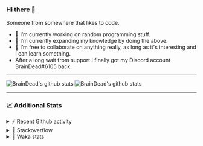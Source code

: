 ### Hi there 👋

Someone from somewhere that likes to code.

- 🔭 I’m currently working on random programming stuff.
- 🌱 I’m currently expanding my knowledge by doing the above.
- 👯 I’m free to collaborate on anything really, as long as it's interesting and I can learn something.
- After a long wait from support I finally got my Discord account BrainDead#6105 back
<hr>


<img alt="BrainDead's github stats" align="left" src="https://github-readme-stats.vercel.app/api?username=albertopoljak&count_private=true&show_icons=true&theme=radical&hide_border=true"/>
<img alt="BrainDead's github stats" align="left" src="https://github-readme-stats.vercel.app/api/top-langs/?username=albertopoljak&layout=compact&theme=radical&hide_border=true&card_width=250"/>
<br clear="left"/>

<hr>

### 📈 Additional Stats

<details>
  <summary>⚡ Recent Github activity</summary>
  <br/>

  <!--START_SECTION:activity-->
1. 🗣 Commented on [#10](https://github.com/albertopoljak/orindance.party/issues/10) in [albertopoljak/orindance.party](https://github.com/albertopoljak/orindance.party)
2. ❗️ Opened issue [#81889](https://github.com/odoo/odoo/issues/81889) in [odoo/odoo](https://github.com/odoo/odoo)
3. 🗣 Commented on [#64](https://github.com/HuyaneMatsu/hata/issues/64) in [HuyaneMatsu/hata](https://github.com/HuyaneMatsu/hata)
4. 💪 Opened PR [#64](https://github.com/HuyaneMatsu/hata/pull/64) in [HuyaneMatsu/hata](https://github.com/HuyaneMatsu/hata)
5. 🗣 Commented on [#158](https://github.com/Tortoise-Community/Tortoise-BOT/issues/158) in [Tortoise-Community/Tortoise-BOT](https://github.com/Tortoise-Community/Tortoise-BOT)
  <!--END_SECTION:activity-->
</details>

<details>
  <summary>👀 Stackoverflow</summary>

  [![Omid Nikrah StackOverflow](https://github-readme-stackoverflow.vercel.app/?userID=11311072&theme=dark)](https://stackoverflow.com/users/11311072/braindead)

</details>

<details>
  <summary>🤖 Waka stats</summary>
  <br/>

  <!--START_SECTION:waka-->
![Profile Views](http://img.shields.io/badge/Profile%20Views-5-blue)

![Lines of code](https://img.shields.io/badge/From%20Hello%20World%20I%27ve%20Written-275194%20lines%20of%20code-blue)

**🐱 My Github Data** 

> 🏆 154 Contributions in the Year 2022
 > 
> 📦 149.0 kB Used in Github's Storage 
 > 
> 💼 Opted to Hire
 > 
> 📜 33 Public Repositories 
 > 
> 🔑 10 Private Repositories  
 > 
**I'm an Early 🐤** 

```text
🌞 Morning    211 commits    ██████░░░░░░░░░░░░░░░░░░░   25.86% 
🌆 Daytime    327 commits    ██████████░░░░░░░░░░░░░░░   40.07% 
🌃 Evening    191 commits    █████░░░░░░░░░░░░░░░░░░░░   23.41% 
🌙 Night      87 commits     ██░░░░░░░░░░░░░░░░░░░░░░░   10.66%

```
📅 **I'm Most Productive on Wednesday** 

```text
Monday       130 commits    ████░░░░░░░░░░░░░░░░░░░░░   15.93% 
Tuesday      154 commits    ████░░░░░░░░░░░░░░░░░░░░░   18.87% 
Wednesday    162 commits    █████░░░░░░░░░░░░░░░░░░░░   19.85% 
Thursday     133 commits    ████░░░░░░░░░░░░░░░░░░░░░   16.3% 
Friday       100 commits    ███░░░░░░░░░░░░░░░░░░░░░░   12.25% 
Saturday     61 commits     █░░░░░░░░░░░░░░░░░░░░░░░░   7.48% 
Sunday       76 commits     ██░░░░░░░░░░░░░░░░░░░░░░░   9.31%

```


📊 **This Week I Spent My Time On** 

```text
💬 Programming Languages: 
Python                   12 hrs 5 mins       █████████████████░░░░░░░░   68.42% 
XML                      2 hrs 56 mins       ████░░░░░░░░░░░░░░░░░░░░░   16.64% 
textmate                 1 hr 32 mins        ██░░░░░░░░░░░░░░░░░░░░░░░   8.73% 
CSV file                 19 mins             ░░░░░░░░░░░░░░░░░░░░░░░░░   1.84% 
Text                     17 mins             ░░░░░░░░░░░░░░░░░░░░░░░░░   1.62%

🐱‍💻 Projects: 
odoo_14                  11 hrs 3 mins       ███████████████░░░░░░░░░░   62.6% 
MC-Fart-Mic              3 hrs 41 mins       █████░░░░░░░░░░░░░░░░░░░░   20.85% 
odoo_15                  2 hrs 9 mins        ███░░░░░░░░░░░░░░░░░░░░░░   12.25% 
mics-projects            25 mins             ░░░░░░░░░░░░░░░░░░░░░░░░░   2.36% 
Licensy                  16 mins             ░░░░░░░░░░░░░░░░░░░░░░░░░   1.57%

💻 Operating System: 
Linux                    17 hrs 40 mins      █████████████████████████   100.0%

```

**I Mostly Code in Python** 

```text
Python                   32 repos            ████████████████████░░░░░   80.0% 
Java                     4 repos             ██░░░░░░░░░░░░░░░░░░░░░░░   10.0% 
TypeScript               1 repo              ░░░░░░░░░░░░░░░░░░░░░░░░░   2.5% 
JavaScript               1 repo              ░░░░░░░░░░░░░░░░░░░░░░░░░   2.5% 
HTML                     1 repo              ░░░░░░░░░░░░░░░░░░░░░░░░░   2.5%

```



 Last Updated on 18/02/2022
<!--END_SECTION:waka-->
</details>
